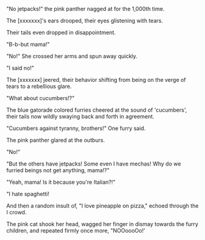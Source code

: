 <!-- title: Cucumber-->

"No jetpacks!" the pink panther nagged at for the 1,000th time.

The \[xxxxxxx\]'s ears drooped, their eyes glistening with tears.

Their tails even dropped in disappointment.

"B-b-but mama!"

"No!" She crossed her arms and spun away quickly.

"I said no!"

The \[xxxxxxx\] jeered, their behavior shifting from being on the verge of tears to a rebellious glare.

"What about cucumbers!?"

The blue gatorade colored furries cheered at the sound of 'cucumbers', their tails now wildly swaying back and forth in agreement.

"Cucumbers against tyranny, brothers!" One furry said.

The pink panther glared at the outburs.

"No!"

"But the others have jetpacks! Some even I have mechas! Why do we furried beings not get anything, mama!?"

"Yeah, mama! Is it because you're Italian?!"

"I hate spaghetti!

And then a random insult of, "I love pineapple on pizza," echoed through the I crowd.

The pink cat shook her head, wagged her finger in dismay towards the furry children, and repeated firmly once more, "NOOoooOo!'

